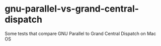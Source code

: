 # gnu-parallel-vs-grand-central-dispatch
Some tests that compare GNU Parallel to Grand Central Dispatch on Mac OS
